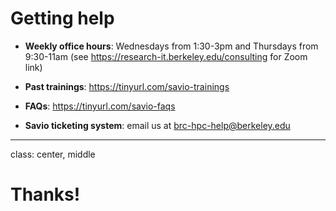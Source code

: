 # Getting help

- **Weekly office hours**: Wednesdays from 1:30-3pm and Thursdays from 9:30-11am (see https://research-it.berkeley.edu/consulting for Zoom link)

- **Past trainings**: https://tinyurl.com/savio-trainings

- **FAQs**: https://tinyurl.com/savio-faqs

- **Savio ticketing system**: email us at brc-hpc-help@berkeley.edu

---

class: center, middle

# Thanks!
